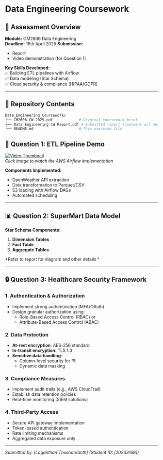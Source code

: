 #  Data Engineering Coursework

## 📝 Assessment Overview
**Module:** CM2606 Data Engineering  
**Deadline:** 18th April 2025
**Submission:**  
- Report  
- Video demonstration (for Question 1)  

**Key Skills Developed:**  
✅ Building ETL pipelines with Airflow  
✅ Data modeling (Star Schema)  
✅ Cloud security & compliance (HIPAA/GDPR)  

---

## 📂 Repository Contents

```bash
Data_Engineering_Coursework/
├── CM2606-CW-2025.pdf            # Original coursework brief
├── Data Engineering CW Report.pdf # Submitted report (contains all answers)
└── README.md                     # This overview file
```

## 🎥 Question 1: ETL Pipeline Demo
[![Video Thumbnail](https://img.youtube.com/vi/.../0.jpg)](https://drive.google.com/file/d/1cNqBaZgcviXH04R707QccRQ1BtKFB6UM/view)  
*Click image to watch the AWS Airflow implementation*

**Components Implemented:**  
- OpenWeather API extraction  
- Data transformation to Parquet/CSV  
- S3 loading with Airflow DAGs  
- Automated scheduling  

---

## 📊 Question 2: SuperMart Data Model
**Star Schema Components:**  
1. **Dimension Tables** 
2. **Fact Table**  
3. **Aggregate Tables**  

*Refer to report for diagram and other details *  

---

## 🔒 Question 3: Healthcare Security Framework

### 1. Authentication & Authorization
- Implement strong authentication (MFA/OAuth)
- Design granular authorization using:
  - Role-Based Access Control (RBAC) or
  - Attribute-Based Access Control (ABAC)

### 2. Data Protection
- **At-rest encryption**: AES-256 standard
- **In-transit encryption**: TLS 1.3
- **Sensitive data handling**:
  - Column-level security for PII
  - Dynamic data masking

### 3. Compliance Measures
- Implement audit trails (e.g., AWS CloudTrail)
- Establish data retention policies
- Real-time monitoring (SIEM solutions)

### 4. Third-Party Access
- Secure API gateway implementation
- Token-based authentication
- Rate limiting mechanisms
- Aggregated data exposure only

---
*Submitted by: [Loganthan Thusharkanth] (Student ID: [20233168])*  

